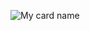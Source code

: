 ![My card name](https://cardivo.vercel.app/api?name=Riswanda%20N.S&description=%20I%27m%20a%20Full%20Stack%20%20Developer%20and%20CEO%20at%20RD%20Creative%20Studio%20%F0%9F%91%8B&image=https://avatars.githubusercontent.com/u/113878273?v=4&backgroundColor=%23ecf0f1&instagram=riswanda_ns&linkedin=Riswanda%20Noor%20Saputra&github=riswanda21&twitter=riswanda_ns&pattern=leaf&colorPattern=%23eaeaea)
